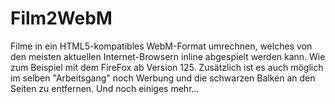 # Film2WebM
Filme in ein HTML5-kompatibles WebM-Format umrechnen, welches von den meisten aktuellen Internet-Browsern inline abgespielt werden kann. Wie zum Beispiel mit dem FireFox ab Version 125. Zusätzlich ist es auch möglich im selben "Arbeitsgang" noch Werbung und die schwarzen Balken an den Seiten zu entfernen. Und noch einiges mehr...
